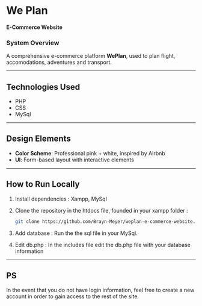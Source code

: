 # We Plan 
**E-Commerce Website**  

### **System Overview**  
A comprehensive e-commerce platform **WePlan**, used to plan flight, accomodations, adventures and transport.  

---  

## **Technologies Used**  
- PHP
- CSS  
- MySql

---  

## **Design Elements**  
- **Color Scheme**: Professional pink + white, inspired by Airbnb
- **UI**: Form-based layout with interactive elements  

---  

## **How to Run Locally**  
1. Install dependencies :
   Xampp, MySql

2. Clone the repository in the htdocs file, founded in your xampp folder :  
   ```bash
   git clone https://github.com/Brayn-Meyer/weplan-e-commerce-website.git

3. Add database :
   Run the the sql file in your MySql.

4. Edit db.php :
   In the includes file edit the db.php file with your database information

---

## **PS** 
   In the event that you do not have login information, feel free to create a new account in order to gain access to the rest of the site.